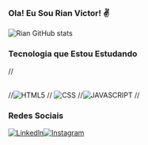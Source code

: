 ### Ola! Eu Sou Rian Victor! ✌️

![Rian GitHub stats](https://github-readme-stats.vercel.app/api?username=rianperigo&show_icons=true&theme=merko)


### Tecnologia que Estou Estudando
//<div style="display: inline_block"><br/>
  //<img align="" alt="HTML5" src="https://img.shields.io/badge/HTML5-E34F26?style=for-the-badge&logo=html5&logoColor=white" />
 // <img align="" alt="CSS" src="https://img.shields.io/badge/CSS3-1572B6?style=for-the-badge&logo=css3&logoColor=white" />
  //<img align="" alt="JAVASCRIPT" src="https://img.shields.io/badge/JavaScript-F7DF1E?style=for-the-badge&logo=javascript&logoColor=black" />
//</div>

### Redes Sociais
[![Linkedln](https://img.shields.io/badge/LinkedIn-0077B5?style=for-the-badge&logo=linkedin&logoColor=white)](https://www.linkedin.com/in/rian-victor-santana-p%C3%A9rigo-5496271a2/)[![Instagram](https://img.shields.io/badge/Instagram-E4405F?style=for-the-badge&logo=instagram&logoColor=white)](https://www.instagram.com/rianperigo/)
